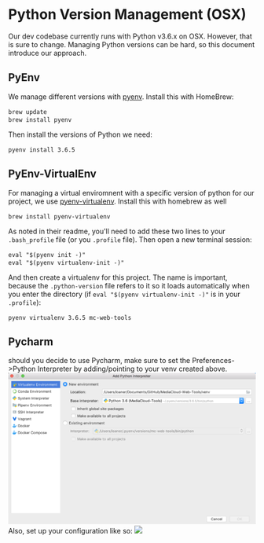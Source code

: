 Python Version Management (OSX)
==============================

Our dev codebase currently runs with Python v3.6.x on OSX.  However, that is sure to change. Managing Python 
versions can be hard, so this document introduce our approach.
 
PyEnv
-----

We manage different versions with [pyenv](https://github.com/pyenv/pyenv). Install this with HomeBrew:
```
brew update
brew install pyenv
```

Then install the versions of Python we need:
```
pyenv install 3.6.5
```

PyEnv-VirtualEnv
----------------

For managing a virtual enviromnent with a specific version of python for our project, we use 
[pyenv-virtualenv](https://github.com/pyenv/pyenv-virtualenv). Install this with homebrew as well
```
brew install pyenv-virtualenv
```
As noted in their readme, you'll need to add these two lines to your `.bash_profile` file (or you `.profile` file). Then open a new terminal session:
```
eval "$(pyenv init -)"
eval "$(pyenv virtualenv-init -)"
```

And then create a virtualenv for this project.  The name is important, because the `.python-version` file
refers to it so it loads automatically when you enter the directory (if `eval "$(pyenv virtualenv-init -)"` 
is in your `.profile`):
```
pyenv virtualenv 3.6.5 mc-web-tools
```


Pycharm
----------------
should you decide to use Pycharm, make sure to set the Preferences->Python Interpreter by adding/pointing to your venv created above.
<img src="./images/pycharmInterpreter.png" />
Also, set up your configuration like so:
<img src="./images/pycharmConfiguraiton.png" />
